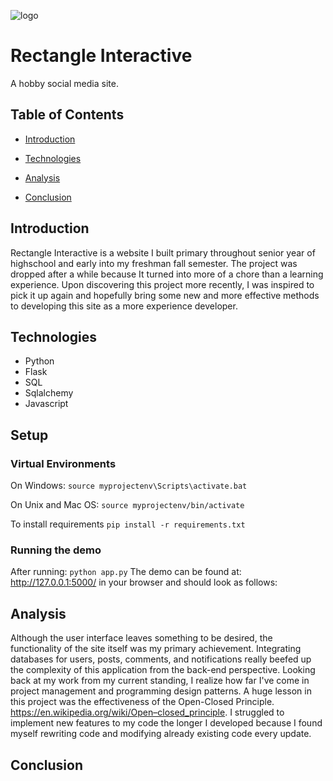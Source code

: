 ![logo](https://user-images.githubusercontent.com/44683761/151447607-ec8a2968-7a83-47c2-adb8-feec1cf6a2d1.PNG)

# Rectangle Interactive
A hobby social media site.

## Table of Contents
* [Introduction](#Introduction)

* [Technologies](#Technologies)
* [Analysis](#Analysis)
* [Conclusion](#Conclusion)

## Introduction
Rectangle Interactive is a website I built primary throughout senior year of highschool and early into my freshman fall semester. The project was dropped after a while because It turned into more of a chore than a learning experience. Upon discovering this project more recently, I was inspired to pick it up again and hopefully bring some new and more effective methods to developing this site as a more experience developer.

## Technologies
- Python
- Flask
- SQL
- Sqlalchemy
- Javascript

## Setup
### Virtual Environments

On Windows: `source myprojectenv\Scripts\activate.bat`

On Unix and Mac OS: `source myprojectenv/bin/activate`

To install requirements `pip install -r requirements.txt`
### Running the demo
After running:
`python app.py`
The demo can be found at: http://127.0.0.1:5000/ in your browser and should look as follows:

## Analysis
Although the user interface leaves something to be desired, the functionality of the site itself was my primary achievement. Integrating databases for users, posts, comments, and notifications really beefed up the complexity of this application from the back-end perspective. 
Looking back at my work from my current standing, I realize how far I've come in project management and programming design patterns. A huge lesson in this project was the effectiveness of the Open-Closed Principle. https://en.wikipedia.org/wiki/Open–closed_principle. I struggled to implement new features to my code the longer I developed because I found myself rewriting code and modifying already existing code every update. 

## Conclusion

